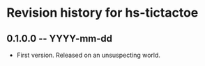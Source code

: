 # Revision history for hs-tictactoe

## 0.1.0.0 -- YYYY-mm-dd

* First version. Released on an unsuspecting world.
